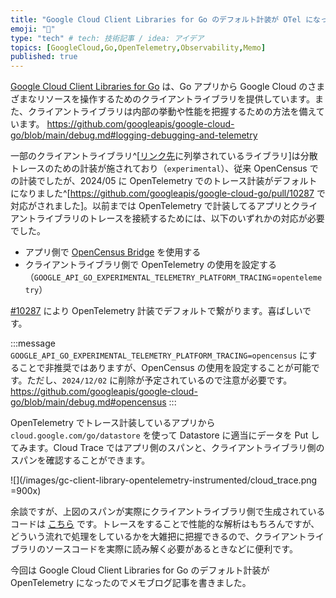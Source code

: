 ```yaml
---
title: "Google Cloud Client Libraries for Go のデフォルト計装が OTel になった"
emoji: "🔭"
type: "tech" # tech: 技術記事 / idea: アイデア
topics: [GoogleCloud,Go,OpenTelemetry,Observability,Memo]
published: true
---
```


[Google Cloud Client Libraries for Go](https://github.com/googleapis/google-cloud-go/tree/main) は、Go アプリから Google Cloud のさまざまなリソースを操作するためのクライアントライブラリを提供しています。また、クライアントライブラリは内部の挙動や性能を把握するための方法を備えています。
https://github.com/googleapis/google-cloud-go/blob/main/debug.md#logging-debugging-and-telemetry

一部のクライアントライブラリ^[[リンク先](https://github.com/googleapis/google-cloud-go/blob/main/debug.md#tracing-experimental)に列挙されているライブラリ]は分散トレースのための計装が施されており（`experimental`）、従来 OpenCensus での計装でしたが、2024/05 に OpenTelemetry でのトレース計装がデフォルトになりました^[https://github.com/googleapis/google-cloud-go/pull/10287 で対応がされました]。以前までは OpenTelemetry で計装してるアプリとクライアントライブラリのトレースを接続するためには、以下のいずれかの対応が必要でした。
- アプリ側で [OpenCensus Bridge](https://pkg.go.dev/go.opentelemetry.io/otel/bridge/opencensus) を使用する
- クライアントライブラリ側で OpenTelemetry の使用を設定する（`GOOGLE_API_GO_EXPERIMENTAL_TELEMETRY_PLATFORM_TRACING`=`opentelemetry`）

[#10287](https://github.com/googleapis/google-cloud-go/pull/10287) により OpenTelemetry 計装でデフォルトで繋がります。喜ばしいです。

:::message
`GOOGLE_API_GO_EXPERIMENTAL_TELEMETRY_PLATFORM_TRACING=opencensus` にすることで非推奨ではありますが、OpenCensus の使用を設定することが可能です。ただし、`2024/12/02` に削除が予定されているので注意が必要です。
https://github.com/googleapis/google-cloud-go/blob/main/debug.md#opencensus
:::

OpenTelemetry でトレース計装しているアプリから `cloud.google.com/go/datastore` を使って Datastore に適当にデータを Put してみます。Cloud Trace ではアプリ側のスパンと、クライアントライブラリ側のスパンを確認することができます。

![](/images/gc-client-library-opentelemetry-instrumented/cloud_trace.png =900x)

余談ですが、上図のスパンが実際にクライアントライブラリ側で生成されているコードは [こちら](https://github.com/googleapis/google-cloud-go/blob/main/datastore/datastore.go#L645) です。トレースをすることで性能的な解析はもちろんですが、どういう流れで処理をしているかを大雑把に把握できるので、クライアントライブラリのソースコードを実際に読み解く必要があるときなどに便利です。

今回は Google Cloud Client Libraries for Go のデフォルト計装が OpenTelemetry になったのでメモブログ記事を書きました。